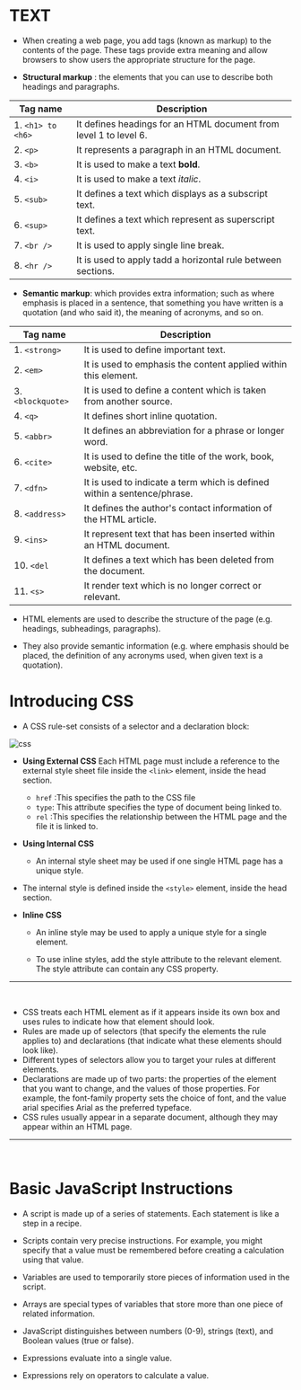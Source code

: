 # TEXT #
- When creating a web page, you add tags
(known as markup) to the contents of the
page. These tags provide extra meaning
and allow browsers to show users the
appropriate structure for the page.

- **Structural markup** : the elements that you can use to
describe both headings and paragraphs.




**Tag name**| **Description**
------------|----------------
1. `<h1> to <h6>`|It defines headings for an HTML document from level 1 to level 6.
2. `<p>` | It represents a paragraph in an HTML document.
3. `<b>` | It is used to make a text **bold**.
4. `<i>` |It is used to make a text *italic*.
5. `<sub>`|It defines a text which displays as a subscript text.
6. `<sup>`|It defines a text which represent as superscript text.
7. `<br />` |It is used to apply single line break.
8. `<hr />`|It is used to apply tadd a horizontal rule between sections.


- **Semantic markup**: which provides extra information; such
as where emphasis is placed in a sentence, that something
you have written is a quotation (and who said it), the
meaning of acronyms, and so on.

**Tag name**| **Description**
------------|----------------
1. `<strong>`|	It is used to define important text.
2. `<em>`    |It is used to emphasis the content applied within      this                 element.
3. `<blockquote>`| It is used to define a content which is taken from another source.
4. `<q>` | It defines short inline quotation.
5. `<abbr>`| It defines an abbreviation for a phrase or longer word.
6. `<cite>`|It is used to define the title of the work, book, website, etc.
7. `<dfn>`| It is used to indicate a term which is defined within a sentence/phrase.
8. `<address>`|It defines the author's contact information of the HTML article.
9. `<ins>`| It represent text that has been inserted within an HTML document.
10. `<del`|It defines a text which has been deleted from the document.
11. `<s>` | It render text which is no longer correct or relevant.



- HTML elements are used to describe the structure of
the page (e.g. headings, subheadings, paragraphs).

- They also provide semantic information (e.g. where
emphasis should be placed, the definition of any
acronyms used, when given text is a quotation).

# Introducing CSS #
- A CSS rule-set consists of a selector and a declaration block:

![css](/home/emansawalha/Reading-Note/Capture.PNG)

- **Using External CSS**
 Each HTML page must include a reference to the external style sheet file inside the `<link>` element, inside the head section.
  - ` href ` :This specifies the path to the CSS file
  - `type`: This attribute specifies the type of document being linked to.
  - `rel` :This specifies the relationship between the HTML page and the file it is linked to.

- **Using Internal CSS**
  - An internal style sheet may be used if one single HTML page has a unique style.

 - The internal style is defined inside the `<style>` element, inside the head section.

 - **Inline CSS**
   - An inline style may be used to apply a unique style for a single element.

   - To use inline styles, add the style attribute to the relevant element. The style attribute can contain any CSS property.
<hr /><br>

- CSS treats each HTML element as if it appears inside
its own box and uses rules to indicate how that
element should look.
-  Rules are made up of selectors (that specify the
elements the rule applies to) and declarations (that
indicate what these elements should look like).
- Different types of selectors allow you to target your
rules at different elements.
- Declarations are made up of two parts: the properties
of the element that you want to change, and the values
of those properties. For example, the font-family
property sets the choice of font, and the value arial
specifies Arial as the preferred typeface.
- CSS rules usually appear in a separate document,
although they may appear within an HTML page.


<hr /><br>

# Basic JavaScript Instructions #

- A script is made up of a series of statements. Each
statement is like a step in a recipe.

- Scripts contain very precise instructions. For example,
you might specify that a value must be remembered
before creating a calculation using that value.

- Variables are used to temporarily store pieces of
information used in the script.

- Arrays are special types of variables that store more
than one piece of related information.

- JavaScript distinguishes between numbers (0-9),
strings (text), and Boolean values (true or false).

- Expressions evaluate into a single value.
- Expressions rely on operators to calculate a value.





